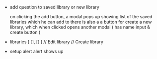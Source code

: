 - add question to saved library or new library

  on clicking the add button,
  a modal pops up showing list of the saved libraries which he can add to
  there is also a a button for create a new library, which when clicked opens another modal ( has name input & create button )

- libraries
  [ [], [] ]
// Edit library
// Create library

- setup alert
alert shows up
